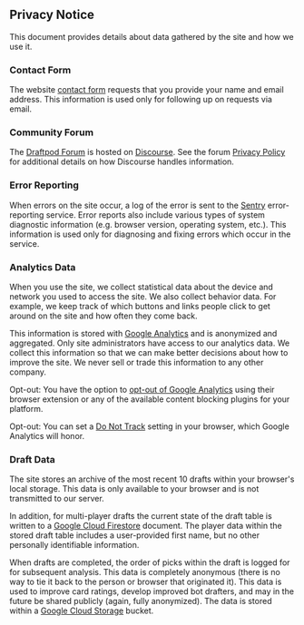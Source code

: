 ## Privacy Notice

This document provides details about data gathered by the site and how we use it.

### Contact Form

The website [contact form](/guide#contact/) requests that you provide your name and email address. This information is used only for following up on requests via email. 

### Community Forum

The [Draftpod Forum](https://forum.draftpod.org/) is hosted on [Discourse](https://www.discourse.org/). See the forum [Privacy Policy](https://forum.draftpod.org/t/privacy-policy/6) for additional details on how Discourse handles information.

### Error Reporting

When errors on the site occur, a log of the error is sent to the [Sentry](https://sentry.io/) error-reporting service. Error reports also include various types of system diagnostic information (e.g. browser version, operating system, etc.). This information is used only for diagnosing and fixing errors which occur in the service.

### Analytics Data

When you use the site, we collect statistical data about the device and network you used to access the site. We also collect behavior data. For example, we keep track of which buttons and links people click to get around on the site and how often they come back.

This information is stored with [Google Analytics](https://en.wikipedia.org/wiki/Google_Analytics) and is anonymized and aggregated. Only site administrators have access to our analytics data. We collect this information so that we can make better decisions about how to improve the site. We never sell or trade this information to any other company.

Opt-out: You have the option to [opt-out of Google Analytics](https://tools.google.com/dlpage/gaoptout) using their browser extension or any of the available content blocking plugins for your platform.

Opt-out: You can set a [Do Not Track](https://allaboutdnt.com/) setting in your browser, which Google Analytics will honor.

### Draft Data

The site stores an archive of the most recent 10 drafts within your browser's local storage. This data is only available to your browser and is not transmitted to our server.

In addition, for multi-player drafts the current state of the draft table is written to a [Google Cloud Firestore](https://cloud.google.com/firestore/) document. The player data within the stored draft table includes a user-provided first name, but no other personally identifiable information.

When drafts are completed, the order of picks within the draft is logged for for subsequent analysis. This data is completely anonymous (there is no way to tie it back to the person or browser that originated it). This data is used to improve card ratings, develop improved bot drafters, and may in the future be shared publicly (again, fully anonymized). The data is stored within a [Google Cloud Storage](https://cloud.google.com/storage/) bucket.

